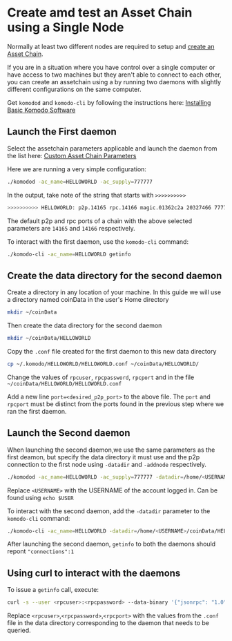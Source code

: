 # Create amd test an Asset Chain using a Single Node

Normally at least two different nodes are required to setup and [create an Asset Chain](../basic-docs/installations/creating-asset-chains.html).

If you are in a situation where you have control over a single computer or have access to two machines but they aren't able to connect to each other, you can create an assetchain using a by running two daemons with slightly different configurations on the same computer.

Get `komodod` and `komodo-cli` by following the instructions here: [Installing Basic Komodo Software](../basic-docs/installations/basic-instructions.html#installing-basic-komodo-software)

## Launch the First daemon

Select the assetchain parameters applicable and launch the daemon from the list here: [Custom Asset Chain Parameters](/basic-docs/installations/asset-chain-parameters.html)

Here we are running a very simple configuration:

```bash
./komodod -ac_name=HELLOWORLD -ac_supply=777777
```

In the output, take note of the string that starts with `>>>>>>>>>>`

```bash
>>>>>>>>>> HELLOWORLD: p2p.14165 rpc.14166 magic.01362c2a 20327466 777777 coins
```

The default p2p and rpc ports of a chain with the above selected parameters are `14165` and `14166` respectively.

To interact with the first daemon, use the `komodo-cli` command:

```bash
./komodo-cli -ac_name=HELLOWORLD getinfo
```

## Create the data directory for the second daemon

Create a directory in any location of your machine. In this guide we will use a directory named coinData in the user's Home directory

```bash
mkdir ~/coinData
```

Then create the data directory for the second daemon

```bash
mkdir ~/coinData/HELLOWORLD
```

Copy the `.conf` file created for the first daemon to this new data directory

```bash
cp ~/.komodo/HELLOWORLD/HELLOWORLD.conf ~/coinData/HELLOWORLD/
```

Change the values of `rpcuser`, `rpcpassword`, `rpcport` and in the file `~/coinData/HELLOWORLD/HELLOWORLD.conf`

Add a new line `port=<desired_p2p_port>` to the above file. The `port` and `rpcport` must be distinct from the ports found in the previous step where we ran the first daemon.

## Launch the Second daemon

When launching the second daemon,we use the same parameters as the first deamon, but specify the data directory it must use and the p2p connection to the first node using `-datadir` and `-addnode` respectively.

```bash
./komodod -ac_name=HELLOWORLD -ac_supply=777777 -datadir=/home/<USERNAME>/coinData/HELLOWORLD -addnode=localhost
```

Replace `<USERNAME>` with the USERNAME of the account logged in. Can be found using `echo $USER`

To interact with the second daemon, add the `-datadir` parameter to the `komodo-cli` command:

```bash
./komodo-cli -ac_name=HELLOWORLD -datadir=/home/<USERNAME>/coinData/HELLOWORLD -addnode=localhost getinfo
```

After launching the second daemon, `getinfo` to both the daemons should repont `"connections":1`

## Using curl to interact with the daemons

To issue a `getinfo` call, execute:

```bash
curl -s --user <rpcuser>:<rpcpassword> --data-binary '{"jsonrpc": "1.0", "id": "curltest", "method": "getinfo", "params": []}' -H 'content-type: text/plain;' http://127.0.0.1:<rpcport>/
```

Replace `<rpcuser>`,`<rpcpassword>`,`<rpcport>` with the values from the `.conf` file in the data directory corresponding to the daemon that needs to be queried.
